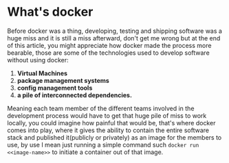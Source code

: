 # What's docker 

Before docker was a thing, developing, testing and shipping software was a huge miss and it is still a miss afterward,  don't get me wrong
but at the end of this article, you might appreciate how docker made the process more bearable, those are some of the  technologies used to develop software without using docker:

 1. **Virtual Machines**
 2. **package management systems**
 3. **config management tools**
 4. **a pile of interconnected dependencies.**
 
Meaning each team member of the different teams involved in the development process would
have to get that huge pile of miss to work locally, you could imagine how painful that would be,
that's where docker comes into play, where it gives the ability to contain the entire 
software stack and published it(publicly or privately) as an image for the members to use,
by use I mean just running a simple command such ``` docker run <<image-name>> ``` to initiate a container out
of that image.

